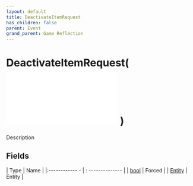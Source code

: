 ```yaml
---
layout: default
title: DeactivateItemRequest
has_children: false
parent: Event
grand_parent: Game Reflection
---
```

# DeactivateItemRequest( ![ EntityEventBase ](game-reflection/events/entity_event_base.md) )
Description 

## Fields
| Type | Name |
|:------------ - | : -------------- |
| [bool](game-reflection/components/bool.md) | Forced |
| [Entity](game-reflection/classes/entity.md) | Entity |
